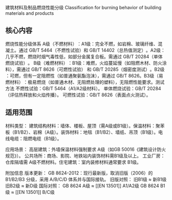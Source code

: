 建筑材料及制品燃烧性能分级​
Classification for burning behavior of building materials and products​​

## 核心内容​​
​​燃烧性能分级体系​​
​​A级（不燃材料）​​：
​​A1级​​：完全不燃，如岩棉、玻璃纤维、混凝土。通过 ​​GB/T 5464（不燃性试验）​​ 和 ​​GB/T 14402（总热值测定）​​。
​​A2级​​：几乎不燃，燃烧时烟气毒性低，如部分金属复合板。需通过 ​​GB/T 20284（单体燃烧试验）​​。
​​B级（难燃材料）​​：
​​B1级​​：难燃，火焰蔓延慢（如阻燃木材、防火涂料），需通过 ​​GB/T 8626（可燃性试验）​​ 和 ​​GB/T 20285（烟密度测试）​​。
​​B2级​​：可燃，但有一定阻燃性（如普通聚氨酯泡沫），需通过 ​​GB/T 8626​​。
​​B3级（易燃材料）​​：极易燃烧（如普通木材、无阻燃处理的塑料），无阻燃性能要求。
​​
​​测试方法​​
​​不燃性试验​​：GB/T 5464（A1/A2级材料）。
​​单体燃烧试验​​：GB/T 20284（评估热释放和火焰传播）。
​​可燃性试验​​：GB/T 8626（表面点火测试）。
## 适用范围​​
​​材料类型​​：
​​建筑结构材料​​：墙体、楼板、屋顶（需A级或B1级）。
​​保温材料​​：聚苯板（B1/B2）、岩棉（A级）。
​​装饰材料​​：地毯（B1/B2）、墙纸、吊顶（B1级）。
​​电线电缆​​：阻燃电缆（B1级）。

​​应用场景​​：
​​高层建筑​​：外墙保温材料强制要求 ​​A级​​（如GB 50016《建筑设计防火规范》）。
​​公共场所​​：商场、影院、地铁站内装饰材料需 ​​B1级及以上​​。
​​工业厂房​​：仓库隔墙需 ​​A级不燃材料​​。
​​住宅建筑​​：室内装修材料通常要求 ​​B1级​​。
​​

附加信息​​
​​版本更新​​：
​​GB 8624-2012​​：现行最新版，取消旧版（2006）的 ​​B1/B2/B3​​ 分级，采用 ​​A/B/C/D​​ 体系并与国际接轨。
旧版对照：
旧B1级 ≈ 新B1级
旧B2级 ≈ 新D级
​​国际对照​​：
​​GB 8624 A级​​ ≈ [[​​EN 13501]] A1/A2级​​
​​GB 8624 B1级​​ ≈ ​​[[EN 13501]] B/C级​
